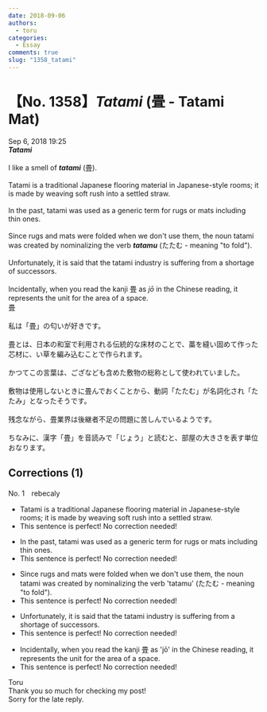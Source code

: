 ```yaml
---
date: 2018-09-06
authors:
  - toru
categories:
  - Essay
comments: true
slug: "1358_tatami"
---
```


# 【No. 1358】<strong><em>Tatami</strong></em> (畳 - Tatami Mat)
<div class="date">Sep 6, 2018 19:25</div>
<div id="post"><div id="body_show_ori">
<strong><em>Tatami</strong></em><br/><br/>I like a smell of <strong><em>tatami</em></strong> (畳).<br/><br/>Tatami is a traditional Japanese flooring material in Japanese-style rooms; it is made by weaving soft rush into a settled straw.<br/><br/>In the past, tatami was used as a generic term for rugs or mats including thin ones.<br/><br/>Since rugs and mats were folded when we don't use them, the noun tatami was created by nominalizing the verb <strong><em>tatamu</em></strong> (たたむ - meaning "to fold").<br/><br/>Unfortunately, it is said that the tatami industry is suffering from a shortage of successors.<br/><br/>Incidentally, when you read the kanji 畳 as <em>jō</em> in the Chinese reading, it represents the unit for the area of a space.
</div></div>

<!-- more -->

<div id="post_ja"><div id="body_show_mo">
畳<br/><br/>私は「畳」の匂いが好きです。<br/><br/>畳とは、日本の和室で利用される伝統的な床材のことで、藁を縫い固めて作った芯材に、い草を編み込むことで作られます。<br/><br/>かつてこの言葉は、ござなども含めた敷物の総称として使われていました。<br/><br/>敷物は使用しないときに畳んでおくことから、動詞「たたむ」が名詞化され「たたみ」となったそうです。<br/><br/>残念ながら、畳業界は後継者不足の問題に苦しんでいるようです。<br/><br/>ちなみに、漢字「畳」を音読みで「じょう」と読むと、部屋の大きさを表す単位おなります。
</div></div>

## Corrections (1)
<div id="block"><div class="first_name"> No. 1　<span class="just_name">rebecaly</span></div><div id="block2">
<ul class="correction_field">
<li class="incorrect">Tatami is a traditional Japanese flooring material in Japanese-style rooms; it is made by weaving soft rush into a settled straw.</li>
<li class="corrected perfect">This sentence is perfect! No correction needed!</li>
</ul>
<ul class="correction_field">
<li class="incorrect">In the past, tatami was used as a generic term for rugs or mats including thin ones.</li>
<li class="corrected perfect">This sentence is perfect! No correction needed!</li>
</ul>
<ul class="correction_field">
<li class="incorrect">Since rugs and mats were folded when we don't use them, the noun tatami was created by nominalizing the verb 'tatamu' (たたむ - meaning "to fold").</li>
<li class="corrected perfect">This sentence is perfect! No correction needed!</li>
</ul>
<ul class="correction_field">
<li class="incorrect">Unfortunately, it is said that the tatami industry is suffering from a shortage of successors.</li>
<li class="corrected perfect">This sentence is perfect! No correction needed!</li>
</ul>
<ul class="correction_field">
<li class="incorrect">Incidentally, when you read the kanji 畳 as 'jō' in the Chinese reading, it represents the unit for the area of a space.</li>
<li class="corrected perfect">This sentence is perfect! No correction needed!</li>
</ul>
</div><div class="name"><span class="just_name">Toru</span><br>
Thank you so much for checking my post!<br/>Sorry for the late reply.
</div>
</div>

